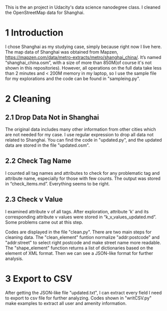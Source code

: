 This is the an project in Udacity's data science nanodegree class. I cleaned the OpenStreetMap data for Shanghai. 

# 1 Introduction
I chose Shanghai as my studying case, simply because right now I live here. The map data of Shanghai was obtained from Mapzen, https://mapzen.com/data/metro-extracts/metro/shanghai_china/. It’s named “shanghai_china.osm”, with a size of more than 850M(of course it's not shown in this repositories). However, all operations on the full data take less than 2 minutes and < 200M memory in my laptop, so 
I use the sample file for my explorations and the code can be found in "sampleing.py". 

# 2 Cleaning
## 2.1 Drop Data Not in Shanghai
The original data includes many other information from other cities which are not needed for my case. I use regular expression to drop all data not related to Shanghai. You can find the code in "updated.py", and the updated data are stored in the file "updated.osm".

## 2.2 Check Tag Name 
I counted all tag names and attributes to check for any problematic tag and attribute name, especially for those with few counts. The output was stored in “check_items.md”. Everything seems to be right.

## 2.3 Check v Value
I examined attribute v of all tags. After exploration, attribute 'k' and its corresponding attribute v values were stored in “k_v_values_updated.md”. Some problems came out at this step.

Codes are displayed in the file "clean.py". There are two main steps for cleaning data. The "clean_element" funtion normalize "addr:postcode" and "addr:street" to select right postcode and make street name more readable. The "shape_element" function returns a list of dictionaries based on the element of XML format. Then we can see a JSON-like format for further analysis.



# 3 Export to CSV
After getting the JSON-like file "updated.txt", I can extract every field I need to export to csv file for further analyzing. Codes shown in "writCSV.py" make examples to extract all user and amenity information. 
